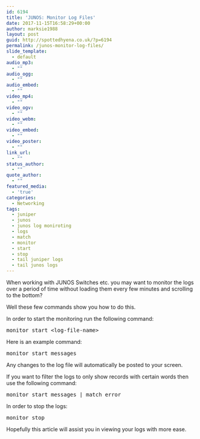```yaml
---
id: 6194
title: 'JUNOS: Monitor Log Files'
date: 2017-11-15T16:58:29+00:00
author: marksie1988
layout: post
guid: http://spottedhyena.co.uk/?p=6194
permalink: /junos-monitor-log-files/
slide_template:
  - default
audio_mp3:
  - ""
audio_ogg:
  - ""
audio_embed:
  - ""
video_mp4:
  - ""
video_ogv:
  - ""
video_webm:
  - ""
video_embed:
  - ""
video_poster:
  - ""
link_url:
  - ""
status_author:
  - ""
quote_author:
  - ""
featured_media:
  - 'true'
categories:
  - Networking
tags:
  - juniper
  - junos
  - junos log moniroting
  - logs
  - match
  - monitor
  - start
  - stop
  - tail juniper logs
  - tail junos logs
---
```

When working with JUNOS Switches etc. you may want to monitor the logs over a period of time without loading them every few minutes and scrolling to the bottom?

Well these few commands show you how to do this.

<!--more-->

In order to start the monitoring run the following command:

<pre class="lang:default decode:true ">monitor start &lt;log-file-name&gt;</pre>

Here is an example command:

<pre class="lang:default decode:true ">monitor start messages</pre>

Any changes to the log file will automatically be posted to your screen.

If you want to filter the logs to only show records with certain words then use the following command:

<pre class="lang:default decode:true ">monitor start messages | match error</pre>

In order to stop the logs:

<pre class="lang:default decode:true ">monitor stop</pre>

Hopefully this article will assist you in viewing your logs with more ease.